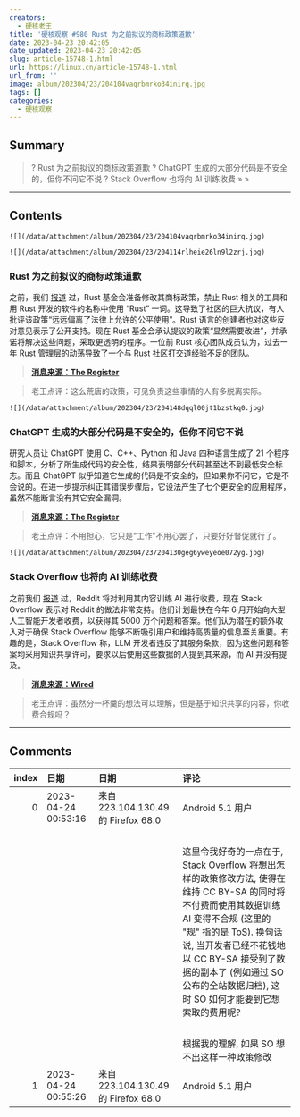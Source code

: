 ```yaml
---
creators:
  - 硬核老王
title: '硬核观察 #980 Rust 为之前拟议的商标政策道歉'
date: 2023-04-23 20:42:05
date_updated: 2023-04-23 20:42:05
slug: article-15748-1.html
url: https://linux.cn/article-15748-1.html
url_from: ''
image: album/202304/23/204104vaqrbmrko34inirq.jpg
tags: []
categories:
  - 硬核观察
---
```


## Summary

> ? Rust 为之前拟议的商标政策道歉
> ? ChatGPT 生成的大部分代码是不安全的，但你不问它不说
> ? Stack Overflow 也将向 AI 训练收费
> » 
> »

***

<!-- more -->

## Contents

`![](/data/attachment/album/202304/23/204104vaqrbmrko34inirq.jpg)`

`![](/data/attachment/album/202304/23/204114rlheie26ln9l2zrj.jpg)`

### Rust 为之前拟议的商标政策道歉

之前，我们 [报道](https://linux.cn/article-15716-1.html) 过，Rust 基金会准备修改其商标政策，禁止 Rust 相关的工具和用 Rust 开发的软件的名称中使用 “Rust” 一词。这导致了社区的巨大抗议，有人批评该政策“远远偏离了法律上允许的公平使用”。Rust 语言的创建者也对这些反对意见表示了公开支持。现在 Rust 基金会承认提议的政策“显然需要改进”，并承诺将解决这些问题，采取更透明的程序。一位前 Rust 核心团队成员认为，过去一年 Rust 管理层的动荡导致了一个与 Rust 社区打交道经验不足的团队。

> 
> **[消息来源：The Register](https://www.theregister.com/2023/04/17/rust_foundation_apologizes_trademark_policy/)**
> 
> 
> 

> 
> 老王点评：这么荒唐的政策，可见负责这些事情的人有多脱离实际。
> 
> 
> 

`![](/data/attachment/album/202304/23/204148dqql00jt1bzstkq0.jpg)`

### ChatGPT 生成的大部分代码是不安全的，但你不问它不说

研究人员让 ChatGPT 使用 C、C++、Python 和 Java 四种语言生成了 21 个程序和脚本，分析了所生成代码的安全性，结果表明部分代码甚至达不到最低安全标志。而且 ChatGPT 似乎知道它生成的代码是不安全的，但如果你不问它，它是不会说的。在进一步提示纠正其错误步骤后，它设法产生了七个更安全的应用程序，虽然不能断言没有其它安全漏洞。

> 
> **[消息来源：The Register](https://www.theregister.com/2023/04/21/chatgpt_insecure_code/)**
> 
> 
> 

> 
> 老王点评：不用担心，它只是“工作”不用心罢了，只要好好督促就行了。
> 
> 
> 

`![](/data/attachment/album/202304/23/204130geg6yweyeoe072yg.jpg)`

### Stack Overflow 也将向 AI 训练收费

之前我们 [报道](https://linux.cn/article-15742-1.html) 过，Reddit 将对利用其内容训练 AI 进行收费，现在 Stack Overflow 表示对 Reddit 的做法非常支持。他们计划最快在今年 6 月开始向大型人工智能开发者收费，以获得其 5000 万个问题和答案。他们认为潜在的额外收入对于确保 Stack Overflow 能够不断吸引用户和维持高质量的信息至关重要。有趣的是，Stack Overflow 称，LLM 开发者违反了其服务条款，因为这些问题和答案均采用知识共享许可，要求以后使用这些数据的人提到其来源，而 AI 并没有提及。

> 
> **[消息来源：Wired](https://www.wired.com/story/stack-overflow-will-charge-ai-giants-for-training-data/)**
> 
> 
> 

> 
> 老王点评：虽然分一杯羹的想法可以理解，但是基于知识共享的内容，你收费合规吗？
> 
> 
>

***

## Comments

|   index | 日期                | 日期                                               | 评论                                                                                                                                                                                                                                                                                                                                                                                                                            |
|--------:|:--------------------|:---------------------------------------------------|:--------------------------------------------------------------------------------------------------------------------------------------------------------------------------------------------------------------------------------------------------------------------------------------------------------------------------------------------------------------------------------------------------------------------------------|
|       0 | 2023-04-24 00:53:16 | 来自223.104.130.49的 Firefox 68.0|Android 5.1 用户 | 根据我印象中 Stack Overflow 的 ToS, 用户对其在该网站上发布的内容采用 CC BY-SA 许可. 由于这里并不涉及 NC 许可证要素, 所以 Stack Overflow 对此收费看起来没什么问题.<br />                                                                                                                                            |
|         |                     |                                                    | <br />                                                                                                                                                                                                                                                                                                             |
|         |                     |                                                    | 这里令我好奇的一点在于, Stack Overflow 将想出怎样的政策修改方法, 使得在维持 CC BY-SA 的同时将不付费而使用其数据训练 AI 变得不合规 (这里的 &quot;规&quot; 指的是 ToS). 换句话说, 当开发者已经不花钱地以 CC BY-SA 接受到了数据的副本了 (例如通过 SO 公布的全站数据归档), 这时 SO 如何才能要到它想索取的费用呢?<br />                                                                                                              |
|         |                     |                                                    | <br />                                                                                                                                                                                                                                                                                                             |
|         |                     |                                                    | 根据我的理解, 如果 SO 想不出这样一种政策修改                                                                                                                                                                             |
|       1 | 2023-04-24 00:55:26 | 来自223.104.130.49的 Firefox 68.0|Android 5.1 用户 | 办法, 那么开发者就既可以买单再用, 也可以不买单就用. 不知我的理解正不正确, 望和各位大佬一起讨论一番.                                                                                                                                                                                                                |
